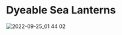 # Dyeable Sea Lanterns

![2022-09-25_01 44 02](https://user-images.githubusercontent.com/54965686/192136334-2299dcd0-2f01-4d95-b2e7-ccced876c89c.png)

